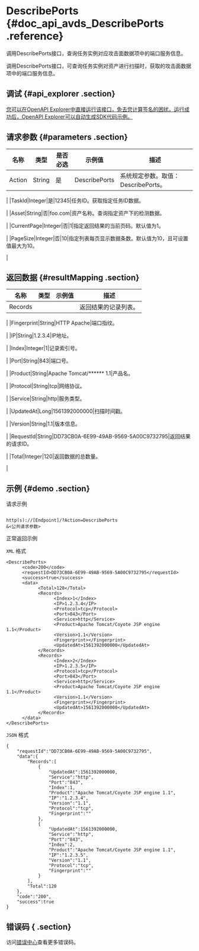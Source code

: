 # DescribePorts {#doc_api_avds_DescribePorts .reference}

调用DescribePorts接口，查询任务实例对应攻击面数据项中的端口服务信息。

调用DescribePorts接口，可查询任务实例对资产进行扫描时，获取的攻击面数据项中的端口服务信息。

## 调试 {#api_explorer .section}

[您可以在OpenAPI Explorer中直接运行该接口，免去您计算签名的困扰。运行成功后，OpenAPI Explorer可以自动生成SDK代码示例。](https://api.aliyun.com/#product=avds&api=DescribePorts&type=RPC&version=2017-11-29)

## 请求参数 {#parameters .section}

|名称|类型|是否必选|示例值|描述|
|--|--|----|---|--|
|Action|String|是|DescribePorts|系统规定参数。取值：DescribePorts。

 |
|TaskId|Integer|是|12345|任务ID。获取指定任务ID数据。

 |
|Asset|String|否|foo.com|资产名称。查询指定资产下的检测数据。

 |
|CurrentPage|Integer|否|1|指定返回结果的当前页码。默认值为1。

 |
|PageSize|Integer|否|10|指定列表每页显示数据条数。默认值为10，且可设置值最大为10。

 |

## 返回数据 {#resultMapping .section}

|名称|类型|示例值|描述|
|--|--|---|--|
|Records| | |返回结果的记录列表。

 |
|Fingerprint|String|HTTP Apache|端口指纹。

 |
|IP|String|1.2.3.4|IP地址。

 |
|Index|Integer|1|记录索引号。

 |
|Port|String|843|端口号。

 |
|Product|String|Apache Tomcat/\*\*\*\*\*\* 1.1|产品名。

 |
|Protocol|String|tcp|网络协议。

 |
|Service|String|http|服务类型。

 |
|UpdatedAt|Long|1561392000000|扫描时间戳。

 |
|Version|String|1.1|版本信息。

 |
|RequestId|String|DD73CB0A-6E99-49AB-9569-5A00C9732795|返回结果的请求ID。

 |
|Total|Integer|120|返回数据的总数量。

 |

## 示例 {#demo .section}

请求示例

``` {#request_demo}

http(s)://[Endpoint]/?Action=DescribePorts
&<公共请求参数>

```

正常返回示例

`XML` 格式

``` {#xml_return_success_demo}
<DescribePorts>
	  <code>200</code>
	  <requestId>DD73CB0A-6E99-49AB-9569-5A00C9732795</requestId>
	  <success>true</success>
	  <data>
		    <Total>120</Total>
		    <Records>
			      <Index>1</Index>
			      <IP>1.2.3.4</IP>
			      <Protocol>tcp</Protocol>
			      <Port>843</Port>
			      <Service>http</Service>
			      <Product>Apache Tomcat/Coyote JSP engine 1.1</Product>
			      <Version>1.1</Version>
			      <Fingerprint></Fingerprint>
			      <UpdatedAt>1561392000000</UpdatedAt>
		    </Records>
		    <Records>
			      <Index>2</Index>
			      <IP>1.2.3.5</IP>
			      <Protocol>tcp</Protocol>
			      <Port>843</Port>
			      <Service>http</Service>
			      <Product>Apache Tomcat/Coyote JSP engine 1.1</Product>
			      <Version>1.1</Version>
			      <Fingerprint></Fingerprint>
			      <UpdatedAt>1561392000000</UpdatedAt>
		    </Records>
	  </data>
</DescribePorts>
```

`JSON` 格式

``` {#json_return_success_demo}
{
	"requestId":"DD73CB0A-6E99-49AB-9569-5A00C9732795",
	"data":{
		"Records":[
			{
				"UpdatedAt":1561392000000,
				"Service":"http",
				"Port":"843",
				"Index":1,
				"Product":"Apache Tomcat/Coyote JSP engine 1.1",
				"IP":"1.2.3.4",
				"Version":"1.1",
				"Protocol":"tcp",
				"Fingerprint":""
			},
			{
				"UpdatedAt":1561392000000,
				"Service":"http",
				"Port":"843",
				"Index":2,
				"Product":"Apache Tomcat/Coyote JSP engine 1.1",
				"IP":"1.2.3.5",
				"Version":"1.1",
				"Protocol":"tcp",
				"Fingerprint":""
			}
		],
		"Total":120
	},
	"code":"200",
	"success":true
}
```

## 错误码 { .section}

访问[错误中心](https://error-center.alibabacloud.com/status/product/avds)查看更多错误码。

